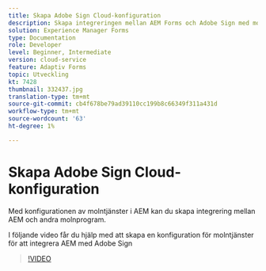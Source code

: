 ```yaml
---
title: Skapa Adobe Sign Cloud-konfiguration
description: Skapa integreringen mellan AEM Forms och Adobe Sign med molntjänstkonfigurationen.
solution: Experience Manager Forms
type: Documentation
role: Developer
level: Beginner, Intermediate
version: cloud-service
feature: Adaptiv Forms
topic: Utveckling
kt: 7428
thumbnail: 332437.jpg
translation-type: tm+mt
source-git-commit: cb4f678be79ad39110cc199b8c66349f311a431d
workflow-type: tm+mt
source-wordcount: '63'
ht-degree: 1%

---
```


# Skapa Adobe Sign Cloud-konfiguration

Med konfigurationen av molntjänster i AEM kan du skapa integrering mellan AEM och andra molnprogram.

I följande video får du hjälp med att skapa en konfiguration för molntjänster för att integrera AEM med Adobe Sign

>[!VIDEO](https://video.tv.adobe.com/v/332437?quality=12&learn=on)

